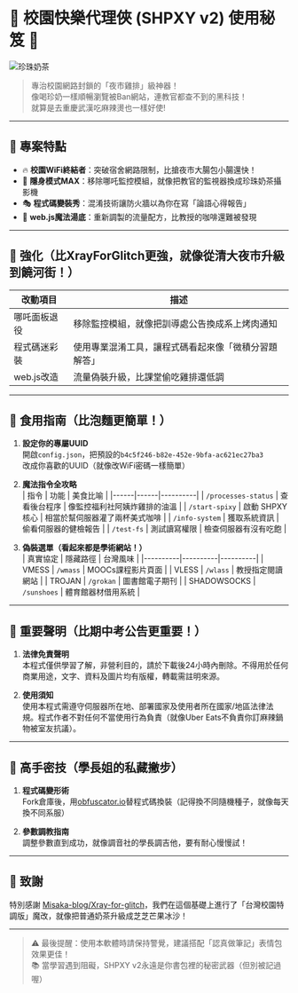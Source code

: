 # 🍜 校園快樂代理俠 (SHPXY v2) 使用秘笈 🚀

![珍珠奶茶](https://resource02.ulifestyle.com.hk/ulcms/content/article/thumbnail/1280x720/uf/2160000/2161112/cover.jpg) 

> 專治校園網路封鎖的「夜市雞排」級神器！  
> 像喝珍奶一樣順暢瀏覽被Ban網站，連教官都查不到的黑科技！<br />
> 就算是去重慶武漢吃麻辣燙也一樣好使!

---

## 🍢 專案特點

- 🔥 **校園WiFi終結者**：突破宿舍網路限制，比搶夜市大腸包小腸還快！
- 🥷 **隱身模式MAX**：移除哪吒監控模組，就像把教官的監視器換成珍珠奶茶攝影機
- 🎭 **程式碼變裝秀**：混淆技術讓防火牆以為你在寫「論語心得報告」
- 🍜 **web.js魔法湯底**：重新調製的流量配方，比教授的咖啡還難被發現

---

## 🍟 強化（比XrayForGlitch更強，就像從清大夜市升級到饒河街！）

| 改動項目 | 描述 |
|----------|------|
| 哪吒面板退役 | 移除監控模組，就像把訓導處公告換成系上烤肉通知 |
| 程式碼迷彩裝 | 使用專業混淆工具，讓程式碼看起來像「微積分習題解答」 |
| web.js改造 | 流量偽裝升級，比課堂偷吃雞排還低調 |

---

## 🍱 食用指南（比泡麵更簡單！）

1. **設定你的專屬UUID**  
   開啟`config.json`，把預設的`b4c5f246-b82e-452e-9bfa-ac621ec27ba3`  
   改成你喜歡的UUID（就像改WiFi密碼一樣簡單）

2. **魔法指令全攻略**  
   | 指令 | 功能 | 美食比喻 |
   |------|------|----------|
   | `/processes-status` | 查看後台程序 | 像監控福利社阿姨炸雞排的油溫 |
   | `/start-spixy` | 啟動 SHPXY 核心 | 相當於幫伺服器灌了兩杯美式咖啡 |
   | `/info-system` | 獲取系統資訊 | 偷看伺服器的健檢報告 |
   | `/test-fs` | 測試讀寫權限 | 檢查伺服器有沒有吃飽 |

3. **偽裝選單（看起來都是學術網站！）**  
   | 真實協定 | 隱藏路徑 | 台灣風味 |
   |----------|----------|----------|
   | VMESS | `/wmass` | MOOCs課程影片頁面 |
   | VLESS | `/wlass` | 教授指定閱讀網站 |
   | TROJAN | `/grokan` | 圖書館電子期刊 |
   | SHADOWSOCKS | `/sunshoes` | 體育館器材借用系統 |

---

## 🚨 重要聲明（比期中考公告更重要！）

1. **法律免責聲明**  
   本程式僅供學習了解，非營利目的，請於下載後24小時內刪除。不得用於任何商業用途，文字、資料及圖片均有版權，轉載需註明來源。

2. **使用須知**  
   使用本程式需遵守伺服器所在地、部署國家及使用者所在國家/地區法律法規。程式作者不對任何不當使用行為負責（就像Uber Eats不負責你訂麻辣鍋物被室友抗議）。

---

## 🍺 高手密技（學長姐的私藏撇步）

1. **程式碼變形術**  
   Fork倉庫後，用[obfuscator.io](https://obfuscator.io)替程式碼換裝（記得換不同隨機種子，就像每天換不同系服）

2. **參數調教指南**  
   調整參數直到成功，就像調音社的學長調吉他，要有耐心慢慢試！

---

## 🍟 致謝

特別感謝 [Misaka-blog/Xray-for-glitch](https://github.com/Misaka-blog/Xray-for-glitch)，我們在這個基礎上進行了「台灣校園特調版」魔改，就像把普通奶茶升級成芝芝芒果冰沙！

---

> ⚠️ 最後提醒：使用本軟體時請保持警覺，建議搭配「認真做筆記」表情包效果更佳！  
> 📚 當學習遇到阻礙，SHPXY v2永遠是你書包裡的秘密武器（但別被記過喔）
